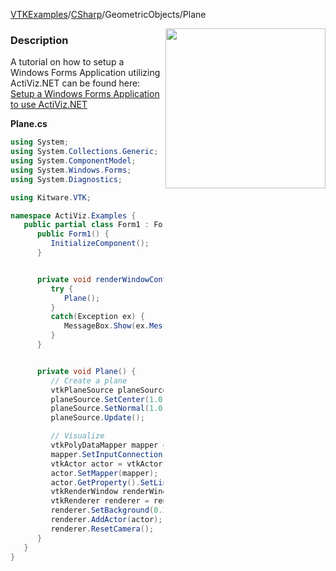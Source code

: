[VTKExamples](/home/)/[CSharp](/CSharp)/GeometricObjects/Plane

<img align="right" src="https://github.com/lorensen/VTKExamples/blob/gh-pages/Testing/Baseline/GeometricObjects/TestPlane.png?raw=true" width="256" />

### Description
A tutorial on how to setup a Windows Forms Application utilizing ActiViz.NET can be found here: [Setup a Windows Forms Application to use ActiViz.NET](http://www.vtk.org/Wiki/VTK/CSharp/ActiViz.NET)

**Plane.cs**
```csharp
using System;
using System.Collections.Generic;
using System.ComponentModel;
using System.Windows.Forms;
using System.Diagnostics;

using Kitware.VTK;

namespace ActiViz.Examples {
   public partial class Form1 : Form {
      public Form1() {
         InitializeComponent();
      }


      private void renderWindowControl1_Load(object sender, EventArgs e) {
         try {
            Plane();
         }
         catch(Exception ex) {
            MessageBox.Show(ex.Message, "Exception", MessageBoxButtons.OK);
         }
      }


      private void Plane() {
         // Create a plane
         vtkPlaneSource planeSource = vtkPlaneSource.New();
         planeSource.SetCenter(1.0, 0.0, 0.0);
         planeSource.SetNormal(1.0, 0.0, 1.0);
         planeSource.Update();

         // Visualize
         vtkPolyDataMapper mapper = vtkPolyDataMapper.New();
         mapper.SetInputConnection(planeSource.GetOutputPort());
         vtkActor actor = vtkActor.New();
         actor.SetMapper(mapper);
         actor.GetProperty().SetLineWidth(4);
         vtkRenderWindow renderWindow = renderWindowControl1.RenderWindow;
         vtkRenderer renderer = renderWindow.GetRenderers().GetFirstRenderer();
         renderer.SetBackground(0.2, 0.3, 0.4);
         renderer.AddActor(actor);
         renderer.ResetCamera();
      }
   }
}
```

